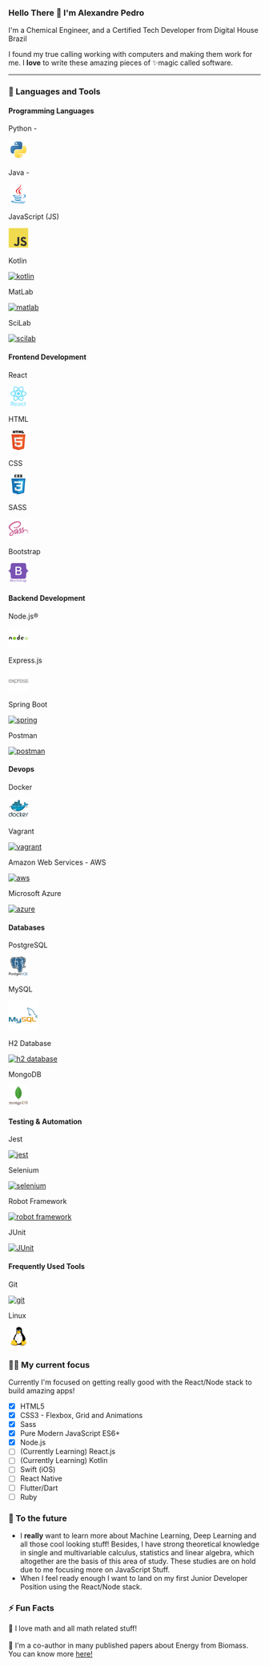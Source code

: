 ### Hello There 🖖 I'm Alexandre Pedro

I'm a Chemical Engineer, and a Certified Tech Developer from Digital House Brazil

I found my true calling working with computers and making them work for me. 
I **love** to write these amazing pieces of ✨magic called software.

---
### 🧰 Languages and Tools

#### Programming Languages

<p align="left">
  <article>
    <p>Python - </p><a href="https://www.python.org" target="_blank" rel="noreferrer">
      <img src="https://raw.githubusercontent.com/devicons/devicon/master/icons/python/python-original.svg" alt="python" width="40" height="40" />
    </a>
  </article>
  <article>
    <p>Java - </p>
    <a href="https://www.java.com" target="_blank" rel="noreferrer">
      <img src="https://raw.githubusercontent.com/devicons/devicon/master/icons/java/java-original.svg" alt="java" width="40" height="40" />
    </a>
  </article>
  <article>
    <p>JavaScript (JS)</p>
    <a href="https://developer.mozilla.org/en-US/docs/Web/JavaScript" target="_blank" rel="noreferrer">
      <img src="https://raw.githubusercontent.com/devicons/devicon/master/icons/javascript/javascript-original.svg" alt="javascript" width="40" height="40" />
    </a>
  </article>
  <article>
    <p>Kotlin</p>
    <a href="https://kotlinlang.org/" target="_blank" rel="noreferrer">
      <img src="https://kotlinlang.org/docs/images/kotlin-logo.png" alt="kotlin" width="40" height="40" />
    </a>
  </article>
  <article>
    <p>MatLab</p>
    <a href="https://www.mathworks.com/products/matlab.html" target="_blank" rel="noreferrer">
      <img src="https://upload.wikimedia.org/wikipedia/commons/thumb/2/21/Matlab_Logo.png/667px-Matlab_Logo.png" alt="matlab" width="40" height="40" />
    </a>
  </article>
  <article>
    <p>SciLab</p>
    <a href="https://www.scilab.org/" target="_blank" rel="noreferrer">
      <img src="http://vignette2.wikia.nocookie.net/ntu-open-source-20/images/1/1e/Logo_scilab.png/revision/latest?cb=20130524084745" alt="scilab" width="40" height="40" />
    </a>
  </article>
</p>

#### Frontend Development

<p align="left">
  <article>
    <p>React</p>
    <a href="https://reactjs.org/" target="_blank" rel="noreferrer">
      <img src="https://raw.githubusercontent.com/devicons/devicon/master/icons/react/react-original-wordmark.svg" alt="react" width="40" height="40" />
    </a>
  </article>
  <article>
    <p>HTML</p>
    <a href="https://www.w3.org/html/" target="_blank" rel="noreferrer">
      <img src="https://raw.githubusercontent.com/devicons/devicon/master/icons/html5/html5-original-wordmark.svg" alt="html5" width="40" height="40" />
    </a>
  </article>
  <article> 
    <p>CSS</p>
    <a href="https://www.w3schools.com/css/" target="_blank" rel="noreferrer">
      <img src="https://raw.githubusercontent.com/devicons/devicon/master/icons/css3/css3-original-wordmark.svg" alt="css3" width="40" height="40" />
    </a>
  </article>
  <article>
    <p>SASS</p>
    <a href="https://sass-lang.com" target="_blank" rel="noreferrer">
      <img src="https://raw.githubusercontent.com/devicons/devicon/master/icons/sass/sass-original.svg" alt="sass" width="40" height="40" />
    </a>
  </article>
  <article>
    <p>Bootstrap</p>
    <a href="https://getbootstrap.com" target="_blank" rel="noreferrer">
      <img src="https://raw.githubusercontent.com/devicons/devicon/master/icons/bootstrap/bootstrap-plain-wordmark.svg" alt="bootstrap" width="40" height="40" />
    </a>
  </article>
</p>

#### Backend Development

<p align="left">
  <article>
    <p>Node.js®</p>
    <a href="https://nodejs.org" target="_blank" rel="noreferrer">
      <img src="https://raw.githubusercontent.com/devicons/devicon/master/icons/nodejs/nodejs-original-wordmark.svg" alt="nodejs" width="40" height="40" />
    </a>
  </article>
  <article>
    <p>Express.js</p>
    <a href="https://expressjs.com" target="_blank" rel="noreferrer">
      <img src="https://raw.githubusercontent.com/devicons/devicon/master/icons/express/express-original-wordmark.svg" alt="express" width="40" height="40" />
    </a>
  </article>
  <article>
    <p>Spring Boot</p>
    <a href="https://spring.io/" target="_blank" rel="noreferrer">
      <img src="https://www.vectorlogo.zone/logos/springio/springio-icon.svg" alt="spring" width="40" height="40" />
    </a>
  </article>
  <article>
    <p>Postman</p>
    <a href="https://postman.com" target="_blank" rel="noreferrer">
      <img src="https://www.vectorlogo.zone/logos/getpostman/getpostman-icon.svg" alt="postman" width="40" height="40" />
    </a>
  </article>
</p>

#### Devops

<p align="left">
  <article>
    <p>Docker</p>
    <a href="https://www.docker.com/" target="_blank" rel="noreferrer">
      <img src="https://raw.githubusercontent.com/devicons/devicon/master/icons/docker/docker-original-wordmark.svg" alt="docker" width="40" height="40" />
    </a>
  </article>
  <article>
    <p>Vagrant</p>
    <a href="https://www.vagrantup.com/" target="_blank" rel="noreferrer">
      <img src="https://www.vectorlogo.zone/logos/vagrantup/vagrantup-icon.svg" alt="vagrant" width="40" height="40" />
    </a>
  </article>
  <article>
    <p>Amazon Web Services - AWS</p>
    <a href="https://aws.amazon.com/pt/" target="_blank" rel="noreferrer">
      <img src="https://static.cdnlogo.com/logos/a/30/amazon-web-services.svg" alt="aws" width="80" height="80" />
    </a>  
  </article>
  <article>
    <p>Microsoft Azure</p>
    <a href="https://azure.microsoft.com/" target="_blank" rel="noreferrer">
      <img src="https://swimburger.net/media/0zcpmk1b/azure.jpg" alt="azure" width="40" height="40" />
    </a> 
  </article>
</p>

#### Databases

<p align="left">
  <article>
    <p>PostgreSQL</p>
    <a href="https://www.postgresql.org" target="_blank" rel="noreferrer">
      <img src="https://raw.githubusercontent.com/devicons/devicon/master/icons/postgresql/postgresql-original-wordmark.svg" alt="postgresql" width="40" height="40" />
    </a>
  </article>
  <article>
    <p>MySQL</p>
    <a href="https://www.mysql.com/" target="_blank" rel="noreferrer">
      <img src="https://raw.githubusercontent.com/devicons/devicon/master/icons/mysql/mysql-original-wordmark.svg" alt="mysql" width="60" height="60" />
    </a>
  </article>
  <article>
    <p>H2 Database</p>
    <a href="https://www.h2database.com/html/main.html" target="_blank" rel="noreferrer">
      <img src="https://www.h2database.com/html/images/h2-logo-2.png" alt="h2 database" width="40" height="40" />
    </a>
  </article>
  <article>
    <p>MongoDB</p>
    <a href="https://www.mongodb.com/" target="_blank" rel="noreferrer">
      <img src="https://raw.githubusercontent.com/devicons/devicon/master/icons/mongodb/mongodb-original-wordmark.svg" alt="mongodb" width="40" height="40" />
    </a>
  </article>
</p>

#### Testing & Automation

<p align="left">
  <article>
    <p>Jest</p>
    <a href="https://jestjs.io" target="_blank" rel="noreferrer">
      <img src="https://www.vectorlogo.zone/logos/jestjsio/jestjsio-icon.svg" alt="jest" width="40" height="40" />
    </a>
  </article>
  <article>
    <p>Selenium</p>
    <a href="https://www.selenium.dev" target="_blank" rel="noreferrer">
      <img src="https://raw.githubusercontent.com/detain/svg-logos/780f25886640cef088af994181646db2f6b1a3f8/svg/selenium-logo.svg" alt="selenium" width="40" height="40" />
    </a>
  </article>
  <article>
    <p>Robot Framework</p>
    <a href="https://robotframework.org/" target="_blank" rel="noreferrer">
      <img src="https://gitlab.com/uploads/-/system/project/avatar/15613246/Robot-framework-logo.png" alt="robot framework" width="60" height="60" />
    </a>
  </article>
  <article>
    <p>JUnit</p>
    <a href="https://junit.org/" target="_blank" rel="noreferrer">
      <img src="https://camo.githubusercontent.com/abbaedce4b226ea68b0fd43521472b0b146d5ed57956116f69752f43e7ddd7d8/68747470733a2f2f6a756e69742e6f72672f6a756e6974352f6173736574732f696d672f6a756e6974352d6c6f676f2e706e67" alt="JUnit" width="40" height="40" />
    </a>
  </article>
</p>

#### Frequently Used Tools

<p align="left">
  <article>
    <p>Git</p>
    <a href="https://git-scm.com/" target="_blank" rel="noreferrer">
      <img src="https://www.vectorlogo.zone/logos/git-scm/git-scm-icon.svg" alt="git" width="40" height="40" />
    </a>
  </article>
  <article>
    <p>Linux</p>
    <a href="https://www.linux.org/" target="_blank" rel="noreferrer">
      <img src="https://raw.githubusercontent.com/devicons/devicon/master/icons/linux/linux-original.svg" alt="linux" width="40" height="40" />
    </a>
  </article>
</p>

### 👨‍💻 My current focus 
Currently I'm focused on getting really good with the React/Node stack to build amazing apps!
 - [x] HTML5
 - [x] CSS3 - Flexbox, Grid and Animations
 - [x] Sass
 - [x] Pure Modern JavaScript ES6+
 - [x] Node.js
 - [ ] (Currently Learning) React.js
 - [ ] (Currently Learning) Kotlin
 - [ ] Swift (iOS)
 - [ ] React Native
 - [ ] Flutter/Dart
 - [ ] Ruby

### 🤖 To the future
- I **really** want to learn more about Machine Learning, Deep Learning and all those cool looking stuff! Besides, I have strong theoretical knowledge in single and multivariable calculus, statistics and linear algebra, which altogether are the basis of this area of study. These studies are on hold due to me focusing more on JavaScript Stuff.
- When I feel ready enough I want to land on my first Junior Developer Position using the React/Node stack.

### ⚡ Fun Facts
 🔢 I love math and all math related stuff! </br></br>
 📝 I'm a co-author in many published papers about Energy from Biomass. You can know more [here!](http://lattes.cnpq.br/5586261982371094)</br></br>
